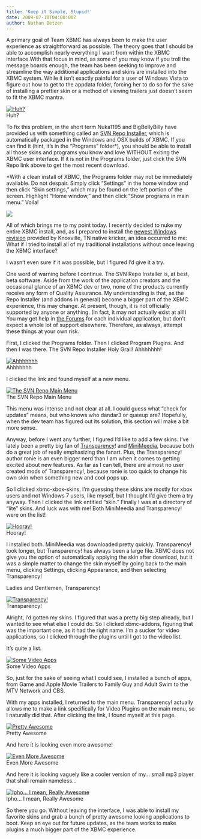 ```yaml
---
title: 'Keep it Simple, Stupid!'
date: 2009-07-10T04:00:00Z
author: Nathan Betzen
---
```

A primary goal of Team XBMC has always been to make the user experience as straightforward as possible. The theory goes that I should be able to accomplish nearly everything I want from within the XBMC interface.With that focus in mind, as some of you may know if you troll the message boards enough, the team has been seeking to improve and streamline the way additional applications and skins are installed into the XBMC system. While it isn’t exactly painful for a user of Windows Vista to figure out how to get to the appdata folder, forcing her to do so for the sake of installing a prettier skin or a method of viewing trailers just doesn’t seem to fit the XBMC mantra.

  [![Huh?](/sites/default/files/uploads/appdata1-300x187.jpg)](/natethomas/files/appdata1.jpg)  
 Huh?

  To fix this problem, in the short term Nuka1195 and BigBellyBilly have provided us with something called an [SVN Repo Installer](https://forum.kodi.tv/showthread.php?pid=159135%23pid159135), which is automatically packaged in the Windows and OSX builds of XBMC. If you can find it (hint, it’s in the “Programs” folder*), you should be able to install all those skins and programs you know and love WITHOUT exiting the XBMC user interface. If it is not in the Programs folder, just click the SVN Repo link above to get the most recent download.

 *With a clean install of XBMC, the Programs folder may not be immediately available. Do not despair. Simply click “Settings” in the home window and then click “Skin settings,” which may be found on the left portion of the screen. Highlight “Home window,” and then click “Show programs in main menu.” Voila!

 [![](/sites/default/files/uploads/screenshot026-300x168.jpg)](/natethomas/files/screenshot026.jpg)

  All of which brings me to my point today. I recently decided to nuke my entire XBMC install, and, as I prepared to install the [newest Windows revision](https://forum.kodi.tv/showthread.php?tid=35452) provided by Knoxville, TN native kricker, an idea occurred to me: What if I tried to install all of my traditional installations without once leaving the XBMC interface?

 I wasn’t even sure if it was possible, but I figured I’d give it a try.

 One word of warning before I continue. The SVN Repo Installer is, at best, beta software. Aside from the work of the application creators and the occasional glance of an XBMC dev or two, none of the products currently receive any form of Quality Assurance. My understanding is that, as the Repo Installer (and addons in general) become a bigger part of the XBMC experience, this may change. At present, though, it is not officially supported by anyone or anything. (In fact, it may not actually exist at all!) You may get help in [the Forums](https://forum.kodi.tv/forumdisplay.php?fid=27) for each individual application, but don’t expect a whole lot of support elsewhere. Therefore, as always, attempt these things at your own risk.

 First, I clicked the Programs folder. Then I clicked Program Plugins. And then I was there. The SVN Repo Installer Holy Grail! Ahhhhhhh!

 [![Ahhhhhhh](/sites/default/files/uploads/svn-repo-holy-grail-300x187.jpg)](/natethomas/files/svn-repo-holy-grail.jpg)  
 Ahhhhhhh

  I clicked the link and found myself at a new menu.

 [![The SVN Repo Main Menu](/sites/default/files/uploads/repo-list-300x193.jpg)](/natethomas/files/repo-list.jpg)  
 The SVN Repo Main Menu

  This menu was intense and not clear at all. I could guess what “check for updates” means, but who knows who dandar3 or queeup are? Hopefully, when the dev team has figured out its solution, this section will make a bit more sense.

 Anyway, before I went any further, I figured I’d like to add a few skins. I’ve lately been a pretty big fan of [Transparency](https://forum.kodi.tv/showthread.php?tid=52125)! and [MiniMeedia](https://forum.kodi.tv/showthread.php?tid=53529), because both do a great job of really emphasizing the fanart. Plus, the Transparency! author ronie is an even bigger nerd than I am when it comes to getting excited about new features. As far as I can tell, there are almost no user created mods of Transparency!, because ronie is too quick to change his own skin when something new and cool pops up.

 So I clicked xbmc-xbox-skins. I’m guessing these skins are mostly for xbox users and not Windows 7 users, like myself, but I thought I’d give them a try anyway. Then I clicked the link entitled “skin.” Finally I was at a directory of “lite” skins. And luck was with me! Both MiniMeedia and Transparency! were on the list!

 [![Hooray!](/sites/default/files/uploads/skin-list-300x187.jpg)](/natethomas/files/skin-list.jpg)  
 Hooray!

  I installed both. MiniMeedia was downloaded pretty quickly. Transparency! took longer, but Transparency! has always been a large file. XBMC does not give you the option of automatically applying the skin after download, but it was a simple matter to change the skin myself by going back to the main menu, clicking Settings, clicking Appearance, and then selecting Transparency!

 Ladies and Gentlemen, Transparency!

 [![Transparency!](/sites/default/files/uploads/screenshot021-300x168.jpg)](/natethomas/files/screenshot021.jpg)  
 Transparency!

  Alright, I’d gotten my skins. I figured that was a pretty big step already, but I wanted to see what else I could do. So I clicked xbmc-addons, figuring that was the important one, as it had the right name. I’m a sucker for video applications, so I clicked through the plugins until I got to the video list.

 It’s quite a list.

 [![Some Video Apps](/sites/default/files/uploads/screenshot022-300x168.jpg)](/natethomas/files/screenshot022.jpg)  
 Some Video Apps

  So, just for the sake of seeing what I could see, I installed a bunch of apps, from Game and Apple Movie Trailers to Family Guy and Adult Swim to the MTV Network and CBS.

 With my apps installed, I returned to the main menu. Transparency! actually allows me to make a link specifically for Video Plugins on the main menu, so I naturally did that. After clicking the link, I found myself at this page.

 [![Pretty Awesome](/sites/default/files/uploads/screenshot009-300x187.jpg)](/natethomas/files/screenshot009.jpg)  
 Pretty Awesome

  And here it is looking even more awesome!

 [![Even More Awesome](/sites/default/files/uploads/screenshot010-300x187.jpg)](/natethomas/files/screenshot010.jpg)  
 Even More Awesome

  And here it is looking vaguely like a cooler version of my… small mp3 player that shall remain nameless…

 [![Ipho... I mean, Really Awesome](/sites/default/files/uploads/screenshot011-300x187.jpg)](/natethomas/files/screenshot011.jpg)  
 Ipho… I mean, Really Awesome

  So there you go. Without leaving the interface, I was able to install my favorite skins and grab a bunch of pretty awesome looking applications to boot. Keep an eye out for future updates, as the team works to make plugins a much bigger part of the XBMC experience.

 
